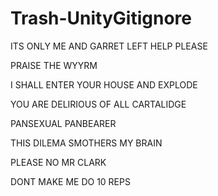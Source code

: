 # Trash-UnityGitignore

ITS ONLY ME AND GARRET LEFT HELP PLEASE

PRAISE THE WYYRM

I SHALL ENTER YOUR HOUSE AND EXPLODE

YOU ARE DELIRIOUS OF ALL CARTALIDGE

PANSEXUAL PANBEARER

THIS DILEMA SMOTHERS MY BRAIN

PLEASE NO MR CLARK

DONT MAKE ME DO 10 REPS